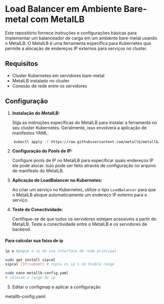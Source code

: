 # Load Balancer em Ambiente Bare-metal com MetalLB

Este repositório fornece instruções e configurações básicas para implementar um balanceador de carga em um ambiente bare-metal usando o MetalLB. O MetalLB é uma ferramenta específica para Kubernetes que permite a alocação de endereços IP externos para serviços no cluster.

## Requisitos

- Cluster Kubernetes em servidores bare-metal
- MetalLB instalado no cluster
- Conexão de rede entre os servidores

## Configuração

1. **Instalação do MetalLB:**

   Siga as instruções específicas do MetalLB para instalar a ferramenta no seu cluster Kubernetes. Geralmente, isso envolverá a aplicação de manifestos YAML.

```bash
    kubectl apply -f https://raw.githubusercontent.com/metallb/metallb/v0.14.3/config/manifests/metallb-native.yaml
```


2. **Configuração do Pools de IP:**

   Configure pools de IP no MetalLB para especificar quais endereços IP ele pode alocar. Isso pode ser feito através de configuração no arquivo de manifesto do MetalLB.

3. **Aplicação de LoadBalancer no Kubernetes:**

   Ao criar um serviço no Kubernetes, utilize o tipo `LoadBalancer` para que o MetalLB aloque automaticamente um endereço IP externo para o serviço.

4. **Teste de Conectividade:**

   Certifique-se de que todos os servidores estejam acessíveis a partir do MetalLB. Teste a conectividade entre o MetalLB e os servidores de backend.

#### Para calcular sua faixa de ip 

```bash
ip a #pegue o ip do sua interface de rede principal

sudo apt install sipcal
sipcal [IP/subnet] # copia os ip´s do Usable range 

sudo nano metallb-config.yaml
# coloca4 o range de ip 
```
5. Editar o configmap e aplicar a configuração

  metallb-config.yaml
   
